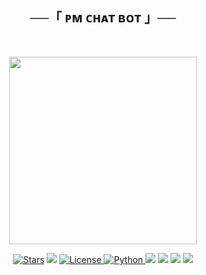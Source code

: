 

<h2 align="center">
    ──「 ᴘᴍ ᴄʜᴀᴛ ʙᴏᴛ 」──
</h2><br>

<p align="center">
  <img src="https://telegra.ph/file/7bd111132fce009e4605e.jpg" width="300">
</p>

 <p align="center">
<a href="https://github.com/xMalitha/PMChatbot/stargazers"><img src="https://img.shields.io/github/stars/xMalitha/PMChatbot?color=black&logo=github&logoColor=black&style=for-the-badge" alt="Stars" /></a>
<a href="https://github.com/xMalitha/PMChatbot/network/members"> <img src="https://img.shields.io/github/forks/xMalitha/PMChatbot?color=black&logo=github&logoColor=black&style=for-the-badge" /></a>
<a href="https://github.com/xMalitha/PMChatbotblob/master/LICENSE"> <img src="https://img.shields.io/badge/License-GNU-blueviolet?style=for-the-badge" alt="License" /> </a>
<a href="https://www.python.org/"> <img src="https://img.shields.io/badge/Written%20in-Python-skyblue?style=for-the-badge&logo=python" alt="Python" /> </a>
<a href="https://pypi.org/project/Telethon/"> <img src="https://img.shields.io/pypi/v/telethon?color=white&label=telethon&logo=python&logoColor=blue&style=for-the-badge" /></a>
<a href="https://pypi.org/project/Pyrogram/"> <img src="https://img.shields.io/pypi/v/pyrogram?color=white&label=pyrogram&logo=python&logoColor=blue&style=for-the-badge" /></a>
<a href="https://github.com/xMalitha/PMChatbott"> <img src="https://img.shields.io/github/repo-size/AnonymousR1025/FallenRobot?color=skyblue&logo=github&logoColor=blue&style=for-the-badge" /></a>
<a href="https://github.com/xMalitha/PMChatbot/commits/xMalitha"> <img src="https://img.shields.io/github/last-commit/xMalitha/PMChatbot?color=black&logo=github&logoColor=black&style=for-the-badge" /></a>
</p>
